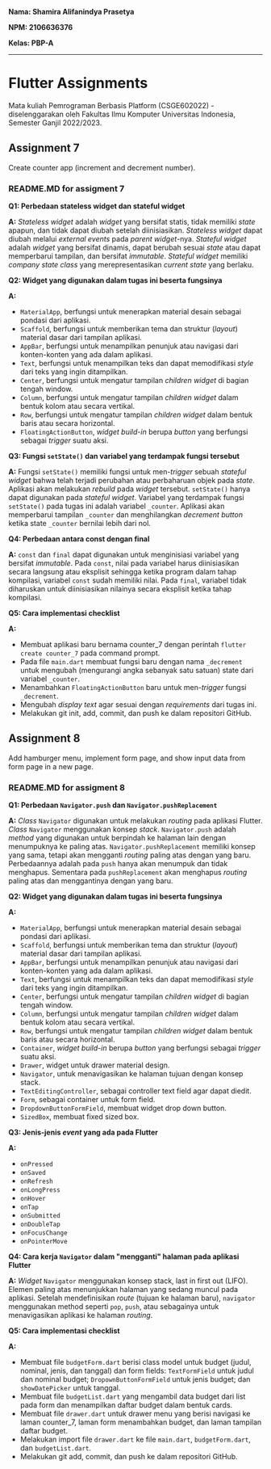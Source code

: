 __Nama: Shamira Alifanindya Prasetya__

__NPM: 2106636376__

__Kelas: PBP-A__

<hr>

# Flutter Assignments
Mata kuliah Pemrograman Berbasis Platform (CSGE602022) - diselenggarakan oleh Fakultas Ilmu Komputer Universitas Indonesia, Semester Ganjil 2022/2023.

## Assignment 7
Create counter app (increment and decrement number).

### README.MD for assigment 7
__Q1: Perbedaan stateless widget dan stateful widget__

__A:__
_Stateless widget_ adalah _widget_ yang bersifat statis, tidak memiliki _state_ apapun, dan tidak dapat diubah setelah diinisiasikan. _Stateless widget_ dapat diubah melalui _external events_ pada _parent widget_-nya. _Stateful widget_ adalah _widget_ yang bersifat dinamis, dapat berubah sesuai _state_ atau dapat memperbarui tampilan, dan bersifat _immutable_. _Stateful widget_ memiliki _company state class_ yang merepresentasikan _current state_ yang berlaku.


__Q2: Widget yang digunakan dalam tugas ini beserta fungsinya__

__A:__
* `MaterialApp`, berfungsi untuk menerapkan material desain sebagai pondasi dari aplikasi.
* `Scaffold`, berfungsi untuk memberikan tema dan struktur (_layout_) material dasar dari tampilan aplikasi.
* `AppBar`, berfungsi untuk menampilkan penunjuk atau navigasi dari konten-konten yang ada dalam aplikasi.
* `Text`, berfungsi untuk menampilkan teks dan dapat memodifikasi _style_ dari teks yang ingin ditampilkan.
* `Center`, berfungsi untuk mengatur tampilan _children widget_ di bagian tengah window.
* `Column`, berfungsi untuk mengatur tampilan _children widget_ dalam bentuk kolom atau secara vertikal.
* `Row`, berfungsi untuk mengatur tampilan _children widget_ dalam bentuk baris atau secara horizontal.
* `FloatingActionButton`, _widget build-in_ berupa _button_ yang berfungsi sebagai _trigger_ suatu aksi.


__Q3: Fungsi `setState()` dan variabel yang terdampak fungsi tersebut__

__A:__
Fungsi `setState()` memiliki fungsi untuk men-_trigger_ sebuah _stateful widget_ bahwa telah terjadi perubahan atau perbaharuan objek pada _state_. Aplikasi akan melakukan _rebuild_ pada _widget_ tersebut. `setState()` hanya dapat digunakan pada _stateful widget_. Variabel yang terdampak fungsi `setState()` pada tugas ini adalah variabel `_counter`. Aplikasi akan memperbarui tampilan `_counter` dan menghilangkan _decrement button_ ketika state `_counter` bernilai lebih dari nol.


__Q4: Perbedaan antara const dengan final__

__A:__
`const` dan `final` dapat digunakan untuk menginisiasi variabel yang bersifat _immutable_. Pada `const`, nilai pada variabel harus diinisiasikan secara langsung atau eksplisit sehingga ketika program dalam tahap kompilasi, variabel `const` sudah memiliki nilai. Pada `final`, variabel tidak diharuskan untuk diinisiasikan nilainya secara eksplisit ketika tahap kompilasi.


__Q5: Cara implementasi checklist__

__A:__
* Membuat aplikasi baru bernama counter_7 dengan perintah `flutter create counter_7` pada command prompt.
* Pada file `main.dart` membuat fungsi baru dengan nama `_decrement` untuk mengubah (mengurangi angka sebanyak satu satuan) state dari variabel `_counter`.
* Menambahkan `FloatingActionButton` baru untuk men-_trigger_ fungsi `_decrement`.
* Mengubah _display text_ agar sesuai dengan _requirements_ dari tugas ini.
* Melakukan git init, add, commit, dan push ke dalam repositori GitHub.


## Assignment 8
Add hamburger menu, implement form page, and show input data from form page in a new page.

### README.MD for assigment 8
__Q1: Perbedaan `Navigator.push` dan `Navigator.pushReplacement`__

__A:__
_Class_ `Navigator` digunakan untuk melakukan _routing_ pada aplikasi Flutter. _Class_ `Navigator` menggunakan konsep _stack_. `Navigator.push` adalah _method_ yang digunakan untuk berpindah ke halaman lain dengan menumpuknya ke paling atas. `Navigator.pushReplacement` memiliki konsep yang sama, tetapi akan mengganti _routing_ paling atas dengan yang baru. Perbedaannya adalah pada `push` hanya akan menumpuk dan tidak menghapus. Sementara pada `pushReplacement` akan menghapus _routing_ paling atas dan menggantinya dengan yang baru.


__Q2: Widget yang digunakan dalam tugas ini beserta fungsinya__

__A:__
* `MaterialApp`, berfungsi untuk menerapkan material desain sebagai pondasi dari aplikasi.
* `Scaffold`, berfungsi untuk memberikan tema dan struktur (_layout_) material dasar dari tampilan aplikasi.
* `AppBar`, berfungsi untuk menampilkan penunjuk atau navigasi dari konten-konten yang ada dalam aplikasi.
* `Text`, berfungsi untuk menampilkan teks dan dapat memodifikasi _style_ dari teks yang ingin ditampilkan.
* `Center`, berfungsi untuk mengatur tampilan _children widget_ di bagian tengah window.
* `Column`, berfungsi untuk mengatur tampilan _children widget_ dalam bentuk kolom atau secara vertikal.
* `Row`, berfungsi untuk mengatur tampilan _children widget_ dalam bentuk baris atau secara horizontal.
* `Container`, _widget build-in_ berupa _button_ yang berfungsi sebagai _trigger_ suatu aksi.
* `Drawer`, widget untuk drawer material design.
* `Navigator`, untuk menavigasikan ke halaman tujuan dengan konsep stack.
* `TextEditingController`, sebagai controller text field agar dapat diedit.
* `Form`, sebagai container untuk form field.
* `DropdownButtonFormField`, membuat widget drop down button.
* `SizedBox`, membuat fixed sized box.


__Q3: Jenis-jenis _event_ yang ada pada Flutter__

__A:__
* `onPressed`
* `onSaved`
* `onRefresh`
* `onLongPress`
* `onHover`
* `onTap`
* `onSubmitted`
* `onDoubleTap`
* `onFocusChange`
* `onPointerMove`


__Q4: Cara kerja `Navigator` dalam "mengganti" halaman pada aplikasi Flutter__

__A:__
_Widget_ `Navigator` menggunakan konsep stack, last in first out (LIFO). Elemen paling atas menunjukkan halaman yang sedang muncul pada aplikasi. Setelah mendefinisikan _route_ (tujuan ke halaman baru), `navigator` menggunakan method seperti `pop`, `push`, atau sebagainya untuk menavigasikan aplikasi ke halaman _routing_.


__Q5: Cara implementasi checklist__

__A:__
* Membuat file `budgetForm.dart` berisi class model untuk budget (judul, nominal, jenis, dan tanggal) dan form fields: `TextFormField` untuk judul dan nominal budget; `DropownButtonFormField` untuk jenis budget; dan `showDatePicker` untuk tanggal.
* Membuat file `budgetList.dart` yang mengambil data budget dari list pada form dan menampilkan daftar budget dalam bentuk cards.
* Membuat file `drawer.dart` untuk drawer menu yang berisi navigasi ke laman counter_7, laman form menambahkan budget, dan laman tampilan daftar budget.
* Melakukan import file `drawer.dart` ke file `main.dart`, `budgetForm.dart`, dan `budgetList.dart`.
* Melakukan git add, commit, dan push ke dalam repositori GitHub.
